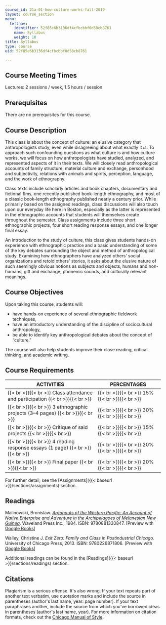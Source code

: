 ```yaml
---
course_id: 21a-01-how-culture-works-fall-2019
layout: course_section
menu:
  leftnav:
    identifier: 52f85e6b3136df4cfbcbbf0d58cb8761
    name: Syllabus
    weight: 10
title: Syllabus
type: course
uid: 52f85e6b3136df4cfbcbbf0d58cb8761

---
```


Course Meeting Times
--------------------

Lectures: 2 sessions / week, 1.5 hours / session

Prerequisites
-------------

There are no prerequisites for this course.

Course Description
------------------

This class is about the concept of culture: an elusive category that anthropologists study, even while disagreeing about what exactly it _is_. To approach such confounding questions as what culture is and how culture works, we will focus on how anthropologists have studied, analyzed, and represented aspects of it in their texts. We will closely read anthropological accounts of family structure, material culture and exchange, personhood and subjectivity, relations with animals and spirits, perception, language, and the work of ethnography.

Class texts include scholarly articles and book chapters, documentary and fictional flms, one recently published book-length ethnography, and most of a classic book-length ethnography published nearly a century prior. While primarily based on the assigned readings, class discussions will also touch upon our everyday life here in Boston, especially as the latter is represented in the ethnographic accounts that students will themselves create throughout the semester. Class assignments include three short ethnographic projects, four short reading response essays, and one longer final essay.

An introduction to the study of culture, this class gives students hands-on experience with ethnographic practice and a basic understanding of some of the key debates surrounding the object and method of anthropological study. Examining how ethnographers have analyzed others' social organizations and retold others' stories, it asks about the elusive nature of such seemingly obvious notions as subjects and objects, humans and non-humans, gift and exchange, phonemic sounds, and culturally relevant meanings.

Course Objectives
-----------------

Upon taking this course, students will:

*   have hands-on experience of several ethnographic fieldwork techniques,
*   have an introductory understanding of the discipline of sociocultural anthropology,
*   be able to identify key anthropological debates about the concept of “culture.”

The course will also help students improve their close reading, critical thinking, and academic writing.

Course Requirements
-------------------

| ACTIVITIES | PERCENTAGES |
| --- | --- |
|  {{< br >}}{{< br >}} Class attendance and participation {{< br >}}{{< br >}}  |  {{< br >}}{{< br >}} 15% {{< br >}}{{< br >}}  |
|  {{< br >}}{{< br >}} 3 ethnographic projects (3–4 pages) {{< br >}}{{< br >}}  |  {{< br >}}{{< br >}} 30% {{< br >}}{{< br >}}  |
|  {{< br >}}{{< br >}} Critique of said projects {{< br >}}{{< br >}}  |  {{< br >}}{{< br >}} 15% {{< br >}}{{< br >}}  |
|  {{< br >}}{{< br >}} 4 reading response essays (1 page) {{< br >}}{{< br >}}  |  {{< br >}}{{< br >}} 20% {{< br >}}{{< br >}}  |
|  {{< br >}}{{< br >}} Final paper {{< br >}}{{< br >}}  |  {{< br >}}{{< br >}} 20% {{< br >}}{{< br >}}  

For further detail, see the [Assignments]({{< baseurl >}}/sections/assignments) section.

Readings
--------

Malinowski, Bronislaw. _[Argonauts of the Western Pacific: An Account of Native Enterprise and Adventure in the Archipelagoes of Melanesian New Guinea](https://archive.org/details/argonautsofthewe032976mbp/mode/2up)_. Waveland Press Inc., 1984. ISBN: 9780881330847. \[Preview with [Google Books](https://books.google.com/books?id=OAhgAwAAQBAJ&pg=PAfrontcover#v=onepage&q&f=false)\]

Walley, Christine J. _Exit Zero: Family and Class in Postindustrial Chicago_. University of Chicago Press, 2013. ISBN: 9780226871806. \[Preview with [Google Books](https://books.google.com/books?id=noaQB6Pb8LAC&pg=PAfrontcover#v=onepage&q&f=false)\]

Additional readings can be found in the [Readings]({{< baseurl >}}/sections/readings) section.

Citations
---------

Plagiarism is a serious offense. It's also wrong. If your text repeats part of another text verbatim, use quotation marks and include the source in parentheses (author's last name, year: page number). If your text paraphrases another, include the source from which you've borrowed ideas in parentheses (author's last name, year). For more information on citation formats, check out the [Chicago Manual of Style](https://www.chicagomanualofstyle.org/home.html).